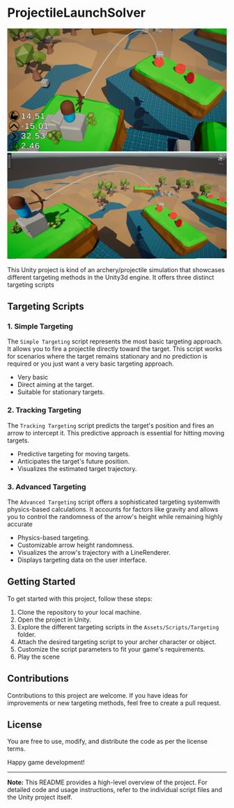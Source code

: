 # ProjectileLaunchSolver

![Screenshot](https://github.com/ForlornU/Images/blob/5733611600465fb97d9d2ad37690bb1352e48202/Thumbnail1.png)
![Screenshot](https://github.com/ForlornU/Images/blob/5733611600465fb97d9d2ad37690bb1352e48202/Thumbnail2.png)

This Unity project is kind of an archery/projectile simulation that showcases different targeting methods in the Unity3d engine. It offers three distinct targeting scripts

## Targeting Scripts
### 1. Simple Targeting

The `Simple Targeting` script represents the most basic targeting approach. It allows you to fire a projectile directly toward the target. This script works for scenarios where the target remains stationary and no prediction is required or you just want a very basic targeting approach.
- Very basic
- Direct aiming at the target.
- Suitable for stationary targets.

### 2. Tracking Targeting

The `Tracking Targeting` script predicts the target's position and fires an arrow to intercept it. This predictive approach is essential for hitting moving targets.
- Predictive targeting for moving targets.
- Anticipates the target's future position.
- Visualizes the estimated target trajectory.

### 3. Advanced Targeting

The `Advanced Targeting` script offers a sophisticated targeting systemwith physics-based calculations. It accounts for factors like gravity and allows you to control the randomness of the arrow's height while remaining highly accurate
- Physics-based targeting.
- Customizable arrow height randomness.
- Visualizes the arrow's trajectory with a LineRenderer.
- Displays targeting data on the user interface.

## Getting Started

To get started with this project, follow these steps:

1. Clone the repository to your local machine.
2. Open the project in Unity.
3. Explore the different targeting scripts in the `Assets/Scripts/Targeting` folder.
4. Attach the desired targeting script to your archer character or object.
5. Customize the script parameters to fit your game's requirements.
6. Play the scene

## Contributions

Contributions to this project are welcome. If you have ideas for improvements or new targeting methods, feel free to create a pull request.

## License
You are free to use, modify, and distribute the code as per the license terms.

Happy game development!

---

**Note:** This README provides a high-level overview of the project. For detailed code and usage instructions, refer to the individual script files and the Unity project itself.
